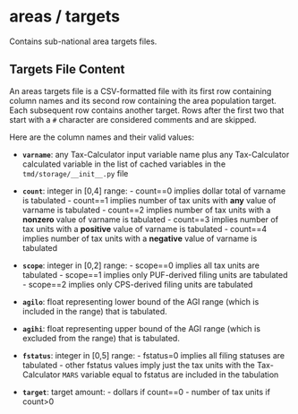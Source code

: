 # areas / targets

Contains sub-national area targets files.


## Targets File Content

An areas targets file is a CSV-formatted file with its first row
containing column names and its second row containing the area
population target.  Each subsequent row contains another target.
Rows after the first two that start with a `#` character are
considered comments and are skipped.

Here are the column names and their valid values:

* __`varname`__: any Tax-Calculator input variable name plus any
                 Tax-Calculator calculated variable in the list of
                 cached variables in the `tmd/storage/__init__.py`
                 file

* __`count`__: integer in [0,4] range:
               - count==0 implies dollar total of varname is tabulated
               - count==1 implies number of tax units
                          with __any__ value of varname is tabulated
               - count==2 implies number of tax units
                          with a __nonzero__ value of varname is tabulated
               - count==3 implies number of tax units
                          with a __positive__ value of varname is tabulated
               - count==4 implies number of tax units
                          with a __negative__ value of varname is tabulated

* __`scope`__: integer in [0,2] range:
               - scope==0 implies all tax units are tabulated
               - scope==1 implies only PUF-derived filing units are tabulated
               - scope==2 implies only CPS-derived filing units are tabulated

* __`agilo`__: float representing lower bound of the AGI range (which
               is included in the range) that is tabulated.

* __`agihi`__: float representing upper bound of the AGI range (which
               is excluded from the range) that is tabulated.

* __`fstatus`__: integer in [0,5] range:
                 - fstatus=0 implies all filing statuses are tabulated
                 - other fstatus values imply just the tax units with
                   the Tax-Calculator `MARS` variable equal to fstatus
                   are included in the tabulation

* __`target`__: target amount:
                - dollars if count==0
                - number of tax units if count>0
